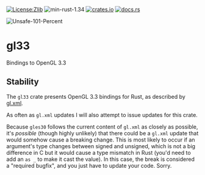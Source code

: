 [![License:Zlib](https://img.shields.io/badge/License-Zlib-brightgreen.svg)](https://opensource.org/licenses/Zlib)
![min-rust-1.34](https://img.shields.io/badge/Min%20Rust-1.34-green.svg)
[![crates.io](https://img.shields.io/crates/v/gl33.svg)](https://crates.io/crates/gl33)
[![docs.rs](https://docs.rs/gl33/badge.svg)](https://docs.rs/gl33/)

![Unsafe-101-Percent](https://img.shields.io/badge/Unsafety-101%25-red.svg)

# gl33
Bindings to OpenGL 3.3

## Stability

The `gl33` crate presents OpenGL 3.3 bindings for Rust, as described by [gl.xml](https://github.com/KhronosGroup/OpenGL-Registry/blob/master/xml/gl.xml).

As often as `gl.xml` updates I will also attempt to issue updates for this crate.

Because `gles30` follows the current content of `gl.xml` as closely as possible,
it's *possible* (though highly unlikely) that there could be a `gl.xml` update
that would somehow cause a breaking change. This is most likely to occur if an
argument's type changes between signed and unsigned, which is not a big
difference in C but it would cause a type mismatch in Rust (you'd need to add an
`as _` to make it cast the value). In this case, the break is considered a
"required bugfix", and you just have to update your code. Sorry.
